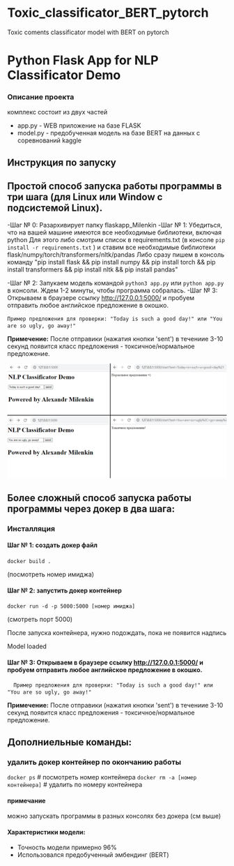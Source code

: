 # Toxic_classificator_BERT_pytorch
Toxic coments classificator model with BERT on pytorch

# Python Flask App for NLP Classificator Demo


### Описание проекта
комплекс состоит из двух частей
- app.py - WEB приложение на базе FLASK
- model.py - предобученная модель на базе BERT на данных с соревнований kaggle 



## Инструкция по запуску

## Простой способ запуска работы программы в три шага (для Linux или Window c подсистемой Linux). 
-Шаг № 0: Разархивирует папку flaskapp_Milenkin
-Шаг № 1: Убедиться, что на вашей машине имеются все необходимые библиотеки, включая python
	  Для этого либо смотрим список в requirements.txt (в консоле `pip install -r requirements.txt` ) и ставим все необходимые библиотеки flask/numpy/torch/transformers/nltk/pandas
	  Либо сразу пишем в консоль команду "pip install flask && pip install numpy && pip install torch && pip install transformers && pip install nltk && pip install pandas"

-Шаг № 2: Запукаем модель командой `python3 app.py` или `python app.py` в консоли. Ждем 1-2 минуты, чтобы программа собралась.
-Шаг № 3: Открываем в браузере ссылку http://127.0.0.1:5000/ и пробуем отправить любое английское предложение в окошко. 
	  
	Пример предложения для проверки: "Today is such a good day!" или "You are so ugly, go away!"

**Примечение:** После отправики (нажатия кнопки 'sent') в течениие 3-10 секунд появится класс предложения - токсичное/нормальное предложение. 

![Examples](images/working.PNG)



## Более сложный способ запуска работы программы через докер в два шага:

### Инсталляция
#### Шаг № 1:  создать докер файл

  `docker build .`

(посмотреть номер имиджа)

#### Шаг № 2: запустить докер контейнер

  `docker run -d -p 5000:5000 [номер имиджа]`

(cмотреть порт 5000)

После запуска контейнера, нужно подождать, пока не появится надпись

  Model loaded

#### Шаг № 3: Открываем в браузере ссылку http://127.0.0.1:5000/ и пробуем отправить любое английское предложение в окошко. 
	  Пример предложения для проверки: "Today is such a good day!" или "You are so ugly, go away!"

**Примечение:** После отправики (нажатия кнопки 'sent') в течениие 3-10 секунд появится класс предложения - токсичное/нормальное предложение. 





## Дополниельные команды:
### удалить  докер контейнер по окончанию работы

  `docker ps`   # посмотреть номер контейнера
  `docker rm -а [номер контейнера]`   # удалить по номеру контейнера

#### примечание
можно запускать программы в разных консолях без докера (см выше)


#### Характеристики модели:
 - Точность модели примерно 96%
 - Использовался предобученный эмбендинг (BERT)
